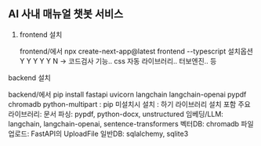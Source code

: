 
AI 사내 매뉴얼 챗봇 서비스
-------------------------


1. frontend 설치

    frontend/에서
    npx create-next-app@latest frontend --typescript
    설치옵션 Y Y Y Y Y N -> 코드검사 기능.. css 자동 라이브러리.. 터보엔진.. 등

backend 설치

backend/에서
pip install fastapi uvicorn langchain langchain-openai pypdf chromadb python-multipart
    : pip 미설치시 설치
    : 하기 라이브러리 설치 포함
주요 라이브러리:
문서 파싱: pypdf, python-docx, unstructured
임베딩/LLM: langchain, langchain-openai, sentence-transformers
벡터DB: chromadb
파일 업로드: FastAPI의 UploadFile
일반DB: sqlalchemy, sqlite3
